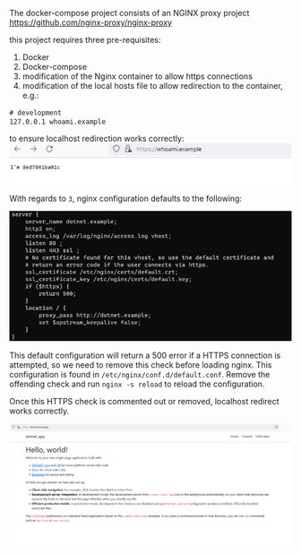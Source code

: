 The docker-compose project consists of an NGINX proxy project https://github.com/nginx-proxy/nginx-proxy

this project requires three pre-requisites:

1) Docker
2) Docker-compose
3) modification of the Nginx container to allow https connections 
4) modification of the local hosts file to allow redirection to the container, e.g.:
```
# development
127.0.0.1 whoami.example
```
to ensure localhost redirection works correctly:
![Alt text](./https_example.png "a title")

With regards to `3`, nginx configuration defaults to the following:

![a](./readme_resources/nginx_default_conf.png)

This default configuration will return a 500 error if a HTTPS connection is attempted, so we need to remove this check before loading nginx. This configuration is found in `/etc/nginx/conf.d/default.conf`. Remove the offending check and run `nginx -s reload` to reload the configuration.

Once this HTTPS check is commented out or removed, localhost redirect works correctly.

![](./readme_resources/webapp_ssl.png)